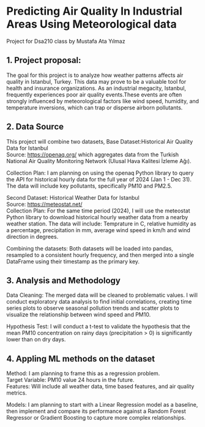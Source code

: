 # Predicting Air Quality In Industrial Areas Using Meteorological data
Project for Dsa210 class by Mustafa Ata Yılmaz

## 1. Project proposal:

The goal for this project is to analyze how weather patterns affects air quality in Istanbul, Turkey. This data may prove to be a valuable tool for health and insurance organizations. As an industrial megacity, Istanbul, frequently experiences poor air quality events.These events are often strongly influenced by meteorological factors like wind speed, humidity, and temperature inversions, which can trap or disperse airborn pollutants.

## 2. Data Source 

This project will combine two datasets, Base Dataset:Historical Air Quality Data for Istanbul <br />
Source: https://openaq.org/ which aggregates data from the Turkish National Air Quality Monitoring Network (Ulusal Hava Kalitesi İzleme Ağı).

Collection Plan: I am planning on using the openaq Python library to query the API for historical hourly data for the full year of 2024 (Jan 1 - Dec 31).  The data will include key pollutants, specifically PM10 and PM2.5.<br />

Second Dataset: Historical Weather Data for Istanbul<br />
Source: https://meteostat.net/<br />
Collection Plan: For the same time period (2024), I will use the meteostat Python library to download historical hourly weather data from a nearby weather station. The data will include: Temprature in C, relative humidity as a percentage, precipitation in mm, average wind speed in km/h and wind direction in degrees.

Combining the datasets: Both datasets will be loaded into pandas, resampled to a consistent hourly frequency, and then merged into a single DataFrame using their timestamp as the primary key.

## 3. Analysis and Methodology

Data Cleaning: The merged data will be cleaned to problematic values. I will conduct exploratory  data analysis to find initial correlations, creating time series plots to observe seasonal pollution trends and scatter plots to visualize the relationship between wind speed and PM10.

Hypothesis Test: I will conduct a t-test to validate the hypothesis that the mean PM10 concentration on rainy days (precipitation > 0) is significantly lower than on dry days.

## 4. Appling ML methods on the dataset

Method: I am planning to frame this as a regression problem.<br />
Target Variable: PM10 value 24 hours in the future.<br />
Features: Will include all weather data, time based features, and air quality metrics.<br />

Models: I am planning to start with a Linear Regression model as a baseline, then implement and compare its performance against a Random Forest Regressor or Gradient Boosting to capture more complex relationships.